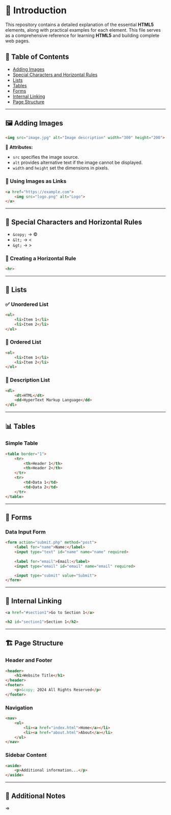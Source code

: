 # 📌 Introduction

This repository contains a detailed explanation of the essential **HTML5** elements, along with practical examples for each element. This file serves as a comprehensive reference for learning **HTML5** and building complete web pages.

## 🔗 Table of Contents
- [Adding Images](#adding-images)
- [Special Characters and Horizontal Rules](#special-characters-and-horizontal-rules)
- [Lists](#lists)
- [Tables](#tables)
- [Forms](#forms)
- [Internal Linking](#internal-linking)
- [Page Structure](#page-structure)

---

## 🖼️ Adding Images
```html
<img src="image.jpg" alt="Image description" width="300" height="200">
```
📌 **Attributes:**
- `src` specifies the image source.
- `alt` provides alternative text if the image cannot be displayed.
- `width` and `height` set the dimensions in pixels.

### 🔗 Using Images as Links
```html
<a href="https://example.com">
    <img src="logo.png" alt="Logo">
</a>
```

---

## 🔣 Special Characters and Horizontal Rules
- `&copy;` → ©
- `&lt;` → <
- `&gt;` → >

### 📏 Creating a Horizontal Rule
```html
<hr>
```

---

## 📜 Lists

### ✅ Unordered List
```html
<ul>
    <li>Item 1</li>
    <li>Item 2</li>
</ul>
```

### 🔢 Ordered List
```html
<ol>
    <li>Item 1</li>
    <li>Item 2</li>
</ol>
```

### 🔄 Description List
```html
<dl>
    <dt>HTML</dt>
    <dd>HyperText Markup Language</dd>
</dl>
```

---

## 📊 Tables
### Simple Table
```html
<table border="1">
    <tr>
        <th>Header 1</th>
        <th>Header 2</th>
    </tr>
    <tr>
        <td>Data 1</td>
        <td>Data 2</td>
    </tr>
</table>
```

---

## 📝 Forms
### Data Input Form
```html
<form action="submit.php" method="post">
    <label for="name">Name:</label>
    <input type="text" id="name" name="name" required>
    
    <label for="email">Email:</label>
    <input type="email" id="email" name="email" required>

    <input type="submit" value="Submit">
</form>
```

---

## 🔗 Internal Linking
```html
<a href="#section1">Go to Section 1</a>

<h2 id="section1">Section 1</h2>
```

---

## 🏗️ Page Structure
### Header and Footer
```html
<header>
    <h1>Website Title</h1>
</header>
<footer>
    <p>&copy; 2024 All Rights Reserved</p>
</footer>
```

### Navigation
```html
<nav>
    <ul>
        <li><a href="index.html">Home</a></li>
        <li><a href="about.html">About</a></li>
    </ul>
</nav>
```

### Sidebar Content
```html
<aside>
    <p>Additional information...</p>
</aside>
```

---

## 📌 Additional Notes
=>
